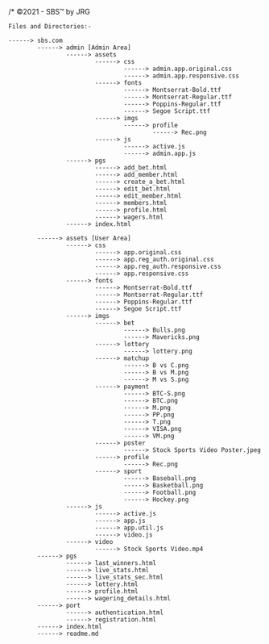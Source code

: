 /*
	©2021 - SBS™ by JRG

	Files and Directories:-

	------> sbs.com
			------> admin [Admin Area]
					------> assets
							------> css
									------> admin.app.original.css
									------> admin.app.responsive.css
							------> fonts
									------> Montserrat-Bold.ttf
									------> Montserrat-Regular.ttf
									------> Poppins-Regular.ttf
									------> Segoe Script.ttf
							------> imgs
									------> profile
											------> Rec.png
							------> js
									------> active.js
									------> admin.app.js
					------> pgs
							------> add_bet.html
							------> add_member.html
							------> create_a_bet.html
							------> edit_bet.html
							------> edit_member.html
							------> members.html
							------> profile.html
							------> wagers.html
					------> index.html

			------> assets [User Area]
					------> css
							------> app.original.css
							------> app.reg_auth.original.css
							------> app.reg_auth.responsive.css
							------> app.responsive.css
					------> fonts
							------> Montserrat-Bold.ttf
							------> Montserrat-Regular.ttf
							------> Poppins-Regular.ttf
							------> Segoe Script.ttf
					------> imgs
							------> bet
									------> Bulls.png
									------> Mavericks.png
							------> lottery
									------> lottery.png
							------> matchup
									------> B vs C.png
									------> B vs M.png
									------> M vs S.png
							------> payment
									------> BTC-S.png
									------> BTC.png
									------> M.png
									------> PP.png
									------> T.png
									------> VISA.png
									------> VM.png
							------> poster
									------> Stock Sports Video Poster.jpeg
							------> profile
									------> Rec.png
							------> sport
									------> Baseball.png
									------> Basketball.png
									------> Football.png
									------> Hockey.png
					------> js
							------> active.js
							------> app.js
							------> app.util.js
							------> video.js
					------> video
							------> Stock Sports Video.mp4
			------> pgs
					------> last_winners.html
					------> live_stats.html
					------> live_stats_sec.html
					------> lottery.html
					------> profile.html
					------> wagering_details.html
			------> port
					------> authentication.html
					------> registration.html
			------> index.html
			------> readme.md